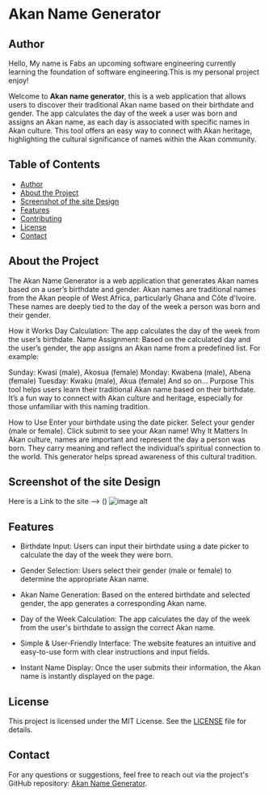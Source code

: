 # Akan Name Generator

## Author
Hello, My name is Fabs an upcoming software engineering currently learning the foundation of software engineering.This is my personal project enjoy!

Welcome to **Akan name generator**, this is a web application that allows users to discover their traditional Akan name based on their birthdate and gender. The app calculates the day of the week a user was born and assigns an Akan name, as each day is associated with specific names in Akan culture. This tool offers an easy way to connect with Akan heritage, highlighting the cultural significance of names within the Akan community.
## Table of Contents
- [Author](#author)
- [About the Project](#about-the-project)
- [Screenshot of the site Design](#Screenshot-of-the-site-Design)
- [Features](#features)
- [Contributing](#contributing)
- [License](#license)
- [Contact](#contact)

## About the Project
The Akan Name Generator is a web application that generates Akan names based on a user’s birthdate and gender. Akan names are traditional names from the Akan people of West Africa, particularly Ghana and Côte d'Ivoire. These names are deeply tied to the day of the week a person was born and their gender.

How it Works
Day Calculation: The app calculates the day of the week from the user’s birthdate.
Name Assignment: Based on the calculated day and the user’s gender, the app assigns an Akan name from a predefined list.
For example:

Sunday: Kwasi (male), Akosua (female)
Monday: Kwabena (male), Abena (female)
Tuesday: Kwaku (male), Akua (female)
And so on...
Purpose
This tool helps users learn their traditional Akan name based on their birthdate. It’s a fun way to connect with Akan culture and heritage, especially for those unfamiliar with this naming tradition.

How to Use
Enter your birthdate using the date picker.
Select your gender (male or female).
Click submit to see your Akan name!
Why It Matters
In Akan culture, names are important and represent the day a person was born. They carry meaning and reflect the individual’s spiritual connection to the world. This generator helps spread awareness of this cultural tradition.

## Screenshot of the site Design
Here is a Link to the site --> ()
![image alt]()

## Features
- Birthdate Input: Users can input their birthdate using a date picker to calculate the day of the week they were born.

- Gender Selection: Users select their gender (male or female) to determine the appropriate Akan name.

- Akan Name Generation: Based on the entered birthdate and selected gender, the app generates a corresponding Akan name.

- Day of the Week Calculation: The app calculates the day of the week from the user's birthdate to assign the correct Akan name.

- Simple & User-Friendly Interface: The website features an intuitive and easy-to-use form with clear instructions and input fields.

- Instant Name Display: Once the user submits their information, the Akan name is instantly displayed on the page.

## License
This project is licensed under the MIT License. See the [LICENSE]() file for details.

## Contact
For any questions or suggestions, feel free to reach out via the project's GitHub repository: [Akan Name Generator](https://github.com/Sqwoze/Akan-Name-Generator).
